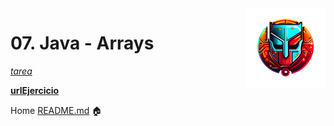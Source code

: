 [//]: # (Andrés Segura - Andr7st | github https://github.com/Andr7st)

<img src="../../project-resources/logo.png" align="right" />

# 07. Java - Arrays

[*tarea*](https://docs.google.com/document/d/1Kpz5ytfHG01xF89A-5d_q345U1tY1NlZTron7Z_JoUw/edit)

[**urlEjercicio**](https://devheroes-table.vercel.app/todo/clase_07)


Home [README.md](../../README.md) 🏠


[//]: # (Andrés Segura - Andr7st | github https://github.com/Andr7st)

